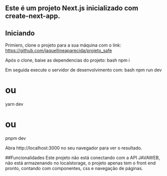 ## Este é um projeto Next.js inicializado com create-next-app.

## Iniciando
Primiero, clone o projeto para a sua máquina com o link: https://github.com/jaquellineaparecida/projeto_safe

Após o clone, baixe as dependencias do projeto:
 bash
npm i


Em seguida execute o servidor de desenvolvimento com:
 bash
npm run dev
# ou
yarn dev
# ou
pnpm dev


Abra http://localhost:3000 no seu navegador para ver o resultado.

##Funcionalidades 
Este projeto não está conectando com a API JAVAWEB, não está armazenando no localstorage, o projeto apenas tem o front end pronto, contando com componentes, css e navegação de páginas.

